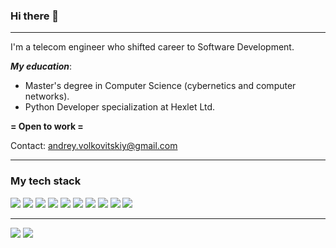 ### Hi there 👋
---

I'm a telecom engineer who shifted career to Software Development.

***My education***:
- Master's degree in Computer Science (cybernetics and computer networks).
- Python Developer specialization at Hexlet Ltd.

**= Open to work =**

Contact: andrey.volkovitskiy@gmail.com

---
### My tech stack
<img src="https://img.shields.io/badge/PYTHON-3776AB?logo=Python&logoColor=white&style=ShieldStyle" />     <img src="https://img.shields.io/badge/PYTEST-0A9EDC?logo=Pytest&logoColor=white&style=ShieldStyle" />      <img src="https://img.shields.io/badge/DJANGO-BD050B?logo=Django&logoColor=white&style=ShieldStyle&label=DRF" />    <img src="https://img.shields.io/badge/FLASK-990000?logo=Flask&logoColor=white&style=ShieldStyle" />     <img src="https://img.shields.io/badge/POSTGRESQL-D77310?logo=PostgreSQL&logoColor=white&style=ShieldStyle" />     <img src="https://img.shields.io/badge/GIT-179287?logo=Git&logoColor=white&style=ShieldStyle" />      <img src="https://img.shields.io/badge/GITHUB-ACTIONS-00B0B9?logo=GitHub-Actions&logoColor=white&style=ShieldStyle" />        <img src="https://img.shields.io/badge/DOCKER-797A7A?logo=Docker&logoColor=white&style=ShieldStyle" />        <img src="https://img.shields.io/badge/RAILWAY-929292?logo=Railway&logoColor=white&style=ShieldStyle" />        <img src="https://img.shields.io/badge/POSTMAN-929292?logo=Postman&logoColor=white&style=ShieldStyle" />


---
<img src="https://github-readme-stats.vercel.app/api?username=Andrey-Volkovitskiy&show_icons=true"/>   <img src="https://github-readme-stats.vercel.app/api/top-langs/?username=Andrey-Volkovitskiy"/>
